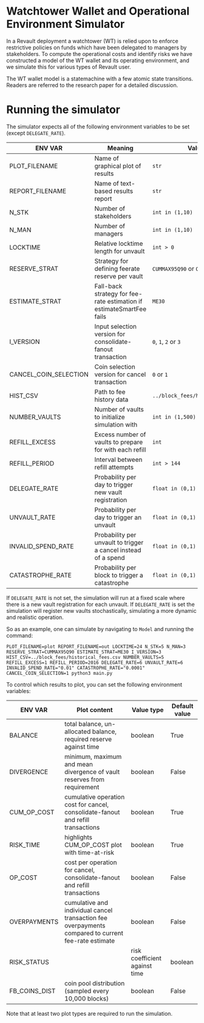 # Watchtower Wallet and Operational Environment Simulator

In a Revault deployment a watchtower (WT) is relied upon to enforce restrictive policies on funds which have been delegated to managers by stakeholders. To compute the operational costs and identify risks we have constructed a model of the WT wallet and its operating environment, and we simulate this for various types of Revault user.

The WT wallet model is a statemachine with a few atomic state transitions. Readers are referred to the research paper for a detailed discussion. 

# Running the simulator

The simulator expects all of the following environment variables to be set (except `DELEGATE_RATE`). 

| ENV VAR | Meaning | Value type |
| --- | --- | --- |
| PLOT_FILENAME | Name of graphical plot of results | `str` |
| REPORT_FILENAME | Name of text-based results report | `str` |
| N_STK | Number of stakeholders | `int in (1,10)` |
| N_MAN | Number of managers | `int in (1,10)` |
| LOCKTIME | Relative locktime length for unvault | `int > 0` |
| RESERVE_STRAT | Strategy for defining feerate reserve per vault | `CUMMAX95Q90` or `CUMMAX95Q1` |
| ESTIMATE_STRAT | Fall-back strategy for fee-rate estimation if estimateSmartFee fails | `ME30` 
| I_VERSION | Input selection version for consolidate-fanout transaction |`0`, `1`, `2` or `3`|
| CANCEL_COIN_SELECTION | Coin selection version for cancel transaction |`0` or `1`|
| HIST_CSV | Path to fee history data | `../block_fees/historical_fees.csv` |
| NUMBER_VAULTS | Number of vaults to initialize simulation with | `int in (1,500)`|
| REFILL_EXCESS | Excess number of vaults to prepare for with each refill | `int` |
| REFILL_PERIOD | Interval between refill attempts | `int > 144` |
| DELEGATE_RATE | Probability per day to trigger new vault registration | `float in (0,1)`|
| UNVAULT_RATE | Probability per day to trigger an unvault | `float in (0,1)`|
| INVALID_SPEND_RATE | Probability per unvault to trigger a cancel instead of a spend | `float in (0,1)`|
| CATASTROPHE_RATE | Probability per block to trigger a catastrophe| `float in (0,1)`|

If `DELEGATE_RATE` is not set, the simulation will run at a fixed scale where there is a new vault registration for each unvault. If `DELEGATE_RATE` is set the simulation will register new vaults stochastically, simulating a more dynamic and realistic operation. 

So as an example, one can simulate by navigating to `Model` and running the command:

`PLOT_FILENAME=plot REPORT_FILENAME=out LOCKTIME=24 N_STK=5 N_MAN=3 RESERVE_STRAT=CUMMAX95Q90 ESTIMATE_STRAT=ME30 I_VERSION=3 HIST_CSV=../block_fees/historical_fees.csv NUMBER_VAULTS=5 REFILL_EXCESS=1 REFILL_PERIOD=2016 DELEGATE_RATE=6 UNVAULT_RATE=6 INVALID_SPEND_RATE="0.01" CATASTROPHE_RATE="0.0001" CANCEL_COIN_SELECTION=1 python3 main.py`

To control which results to plot, you can set the following environment variables:

| ENV VAR | Plot content | Value type |Default value
| --- | --- | --- | --- |
|BALANCE|total balance, un-allocated balance, required reserve against time|boolean|True|
|DIVERGENCE| minimum, maximum and mean divergence of vault reserves from requirement|boolean|False|
|CUM_OP_COST|cumulative operation cost for cancel, consolidate-fanout and refill transactions|boolean|True|
|RISK_TIME|highlights CUM_OP_COST plot with time-at-risk|boolean|True|
|OP_COST| cost per operation for cancel, consolidate-fanout and refill transactions|boolean|False|
|OVERPAYMENTS|cumulative and individual cancel transaction fee overpayments compared to current fee-rate estimate|boolean|False|
|RISK_STATUS||risk coefficient against time|boolean|False|
|FB_COINS_DIST|coin pool distribution (sampled every 10,000 blocks)|boolean|False|

Note that at least two plot types are required to run the simulation. 